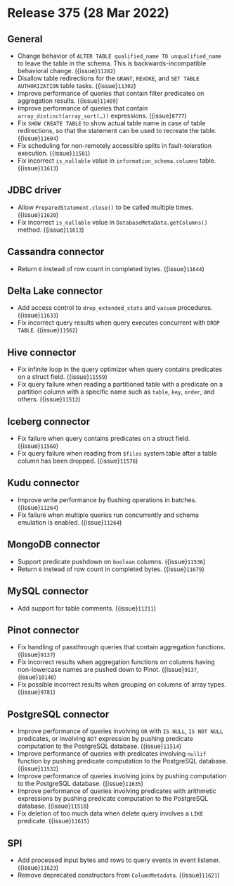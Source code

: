 # Release 375 (28 Mar 2022)

## General

* Change behavior of `ALTER TABLE qualified_name TO unqualified_name` to leave
  the table in the schema. This is backwards-incompatible behavioral change. ({issue}`11282`)
* Disallow table redirections for the `GRANT`, `REVOKE`, and
  `SET TABLE AUTHORIZATION` table tasks. ({issue}`11302`)
* Improve performance of queries that contain filter predicates on aggregation
  results. ({issue}`11469`)
* Improve performance of queries that contain `array_distinct(array_sort(…))`
  expressions. ({issue}`8777`)
* Fix `SHOW CREATE TABLE` to show actual table name in case of table
  redirections, so that the statement can be used to recreate the table. ({issue}`11604`)
* Fix scheduling for non-remotely accessible splits in fault-toleration execution. ({issue}`11581`)
* Fix incorrect `is_nullable` value in `information_schema.columns` table. ({issue}`11613`)

## JDBC driver

* Allow `PreparedStatement.close()` to be called multiple times. ({issue}`11620`)
* Fix incorrect `is_nullable` value in `DatabaseMetaData.getColumns()` method. ({issue}`11613`)

## Cassandra connector

* Return `0` instead of row count in completed bytes. ({issue}`11644`)

## Delta Lake connector

* Add access control to `drop_extended_stats` and `vacuum` procedures. ({issue}`11633`)
* Fix incorrect query results when query executes concurrent with `DROP TABLE`. ({issue}`11562`)

## Hive connector

* Fix infinite loop in the query optimizer when query contains predicates on a
  struct field. ({issue}`11559`)
* Fix query failure when reading a partitioned table with a predicate on a
  partition column with a specific name such as `table`, `key`, `order`, and
  others. ({issue}`11512`)

## Iceberg connector

* Fix failure when query contains predicates on a struct field. ({issue}`11560`)
* Fix query failure when reading from `$files` system table after a table column
  has been dropped. ({issue}`11576`)

## Kudu connector

* Improve write performance by flushing operations in batches. ({issue}`11264`)
* Fix failure when multiple queries run concurrently and schema emulation is enabled. ({issue}`11264`)

## MongoDB connector

* Support predicate pushdown on `boolean` columns. ({issue}`11536`)
* Return `0` instead of row count in completed bytes. ({issue}`11679`)

## MySQL connector

* Add support for table comments. ({issue}`11211`)

## Pinot connector

* Fix handling of passthrough queries that contain aggregation functions. ({issue}`9137`)
* Fix incorrect results when aggregation functions on columns having
  non-lowercase names are pushed down to Pinot. ({issue}`9137`, {issue}`10148`)
* Fix possible incorrect results when grouping on columns of array types. ({issue}`9781`)

## PostgreSQL connector

* Improve performance of queries involving `OR` with `IS NULL`, `IS NOT NULL`
  predicates, or involving `NOT` expression by pushing predicate computation to
  the PostgreSQL database. ({issue}`11514`)
* Improve performance of queries with predicates involving `nullif` function by
  pushing predicate computation to the PostgreSQL database. ({issue}`11532`)
* Improve performance of queries involving joins by pushing computation to the
  PostgreSQL database. ({issue}`11635`)
* Improve performance of queries involving predicates with arithmetic
  expressions by pushing predicate computation to the PostgreSQL database. ({issue}`11510`)
* Fix deletion of too much data when delete query involves a `LIKE` predicate. ({issue}`11615`)

## SPI

* Add processed input bytes and rows to query events in event listener. ({issue}`11623`)
* Remove deprecated constructors from `ColumnMetadata`. ({issue}`11621`)
